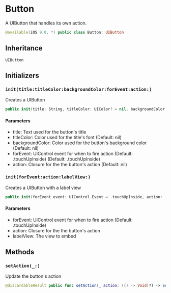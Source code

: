 # Button

A UIButton that handles its own action.

``` swift
@available(iOS 9.0, *) public class Button: UIButton
```

## Inheritance

`UIButton`

## Initializers

### `init(title:titleColor:backgroundColor:forEvent:action:)`

Creates a UIButton

``` swift
public init(title: String, titleColor: UIColor? = nil, backgroundColor: UIColor? = nil, forEvent event: UIControl.Event = .touchUpInside, action: (() -> Void)? = nil)
```

#### Parameters

  - title: Text used for the button's title
  - titleColor: Color used for the title's font (Default: nil)
  - backgroundColor: Color used for the button's background color (Default: nil)
  - forEvent: UIControl event for when to fire action (Default: .touchUpInside) (Default: .touchUpInside)
  - action: Closure for the the button's action (Default: nil)

### `init(forEvent:action:labelView:)`

Creates a UIButton with a label view

``` swift
public init(forEvent event: UIControl.Event = .touchUpInside, action: (() -> Void)? = nil, labelView: () -> UIView)
```

#### Parameters

  - forEvent: UIControl event for when to fire action (Default: .touchUpInside)
  - action: Closure for the the button's action
  - labelView: The view to embed

## Methods

### `setAction(_:)`

Update the button's action

``` swift
@discardableResult public func setAction(_ action: (() -> Void)?) -> Self
```
